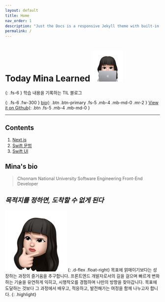 ```yaml
---
layout: default
title: Home
nav_order: 1
description: "Just the Docs is a responsive Jekyll theme with built-in search that is easily customizable and hosted on GitHub Pages."
permalink: /
---
```


# Today Mina Learned <img src="./assets/images/profile-image.png" alt="profile Image" aria-label="profile Image" width="100" height="100">


{: .fs-6 }
학습 내용을 기록하는 TIL 블로그 

{: .fs-6 .fw-300 }
[bio](#minas-bio){: .btn .btn-primary .fs-5 .mb-4 .mb-md-0 .mr-2 }
[View it on Github](https://github.com/chaemina){: .btn .fs-5 .mb-4 .mb-md-0 }

---


## Contents

 

  1. [Next.js](https://chaemina.github.io/docs/nextjs) 
  2. [Swift 문법](https://chaemina.github.io/docs/swift)
  3. [Swift UI](https://chaemina.github.io/docs/swiftUI)


## Mina's bio

> Chonnam National University Software Engineering Front-End Developer



## **_목적지를 정하면, 도착할 수 없게 된다_**
<img src="./assets/images/profile-icon.png" alt="profile Image" aria-label="profile Image" width="200rem" height="200rem">
{: .d-flex .float-right}
목표에 얽매이기보다는 성장하는 과정의 즐거움을 추구합니다. 프론트엔드 개발자로서의 길을 걸으며 빠르게 변화하는 기술을 유연하게 익히고, 시행착오를 경험하며 나만의 방향을 찾아갑니다. 목표에 도달하는 것보다 그 과정에서 배우고, 적응하고, 발전해가는 여정을 함께 나누고자 합니다.
{: .highlight}


<nav arial-label="Main" id="site-nav" class="site-nav">




